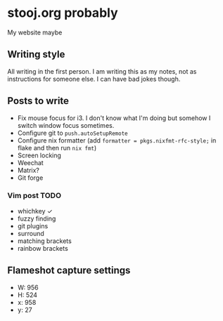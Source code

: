 # stooj.org probably

My website maybe

## Writing style

All writing in the first person. I am writing this as my notes, not as instructions for someone else.
I can have bad jokes though.

## Posts to write

- Fix mouse focus for i3. I don't know what I'm doing but somehow I switch window focus sometimes.
- Configure git to `push.autoSetupRemote`
- Configure nix formatter (add `formatter = pkgs.nixfmt-rfc-style;` in flake and then run `nix fmt`)
- Screen locking
- Weechat
- Matrix?
- Git forge

### Vim post TODO

- whichkey ✓
- fuzzy finding
- git plugins
- surround
- matching brackets
- rainbow brackets

## Flameshot capture settings

- W: 956
- H: 524
- x: 958
- y: 27
